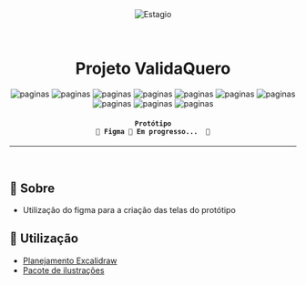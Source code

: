 <div align="center" id="top"> 
  <img src="./.github/app.gif" alt="Estagio" />

  &#xa0;
</div>

<h1 align="center">
	Projeto ValidaQuero
</h1>

<p align="center">
  <img alt="paginas" src="https://img.shields.io/badge/dashboard-em progresso-blue">
  <img alt="paginas" src="https://img.shields.io/badge/login-finalizado-green">
  <img alt="paginas" src="https://img.shields.io/badge/cadastro-finalizado-green">
  <img alt="paginas" src="https://img.shields.io/badge/pagina_inicial-pendente-red">
  <img alt="paginas" src="https://img.shields.io/badge/pagina_principal-pendente-red">
  <img alt="paginas" src="https://img.shields.io/badge/criação_de_template-pendente-red">
  <img alt="paginas" src="https://img.shields.io/badge/tela_usuarios-pendente-red">
  <img alt="paginas" src="https://img.shields.io/badge/upload_arquivos-pendente-red">
  <img alt="paginas" src="https://img.shields.io/badge/meu_perfil-pendente-red">
  <img alt="paginas" src="https://img.shields.io/badge/pagina_de_templates-pendente-red">
</p>

<!-- Status -->

<h4 align="center"> 
	
	Protótipo
	🚧 Figma 🚀 Em progresso...  🚧
</h4> 

<hr>

<br>

## :dart: Sobre ##

- Utilização do figma para a criação das telas do protótipo

## :rocket: Utilização ##

- [Planejamento Excalidraw](https://excalidraw.com/#json=nNbxmHpA8l2hMIIJ1o_bZ,N9DSmkW0B8_ID-aREWss6w)
- [Pacote de ilustrações](https://www.drawkit.com/illustrations/product-project-managers-illustrations)
